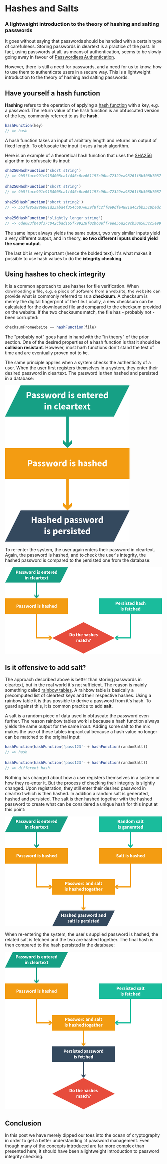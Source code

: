 # Hashes and Salts

### A lightweight introduction to the theory of hashing and salting passwords

It goes without saying that passwords should be handled with a certain type of carefulness. Storing passwords in cleartext is a practice of the past. In fact, using passwords at all, as means of authentication, seems to be slowly going away in favour of [Passwordless Authentication](https://auth0.com/blog/how-passwordless-authentication-works/).

However, there is still a need for passwords, and a need for us to know, how to use them to authenticate users in a secure way. This is a lightweight introduction to the theory of hashing and salting passwords.

## Have yourself a hash function

**Hashing** refers to the operation of applying a [hash function](https://en.wikipedia.org/wiki/Hash_function) with a key, e.g. a password. The return value of the hash function is an obfuscated version of the key, commonly referred to as the **hash**.

```js
hashFunction(key)
// => hash
```

A hash function takes an input of arbitrary length and returns an output of fixed length. To obfuscate the input it uses a hash algorithm.

Here is an example of a theoretical hash function that uses the [SHA256](https://en.wikipedia.org/wiki/SHA-2) algorithm to obfuscate its input:

```js
sha256HashFunction('short string')
// => 9b5fface991e9154008ca1f446c6ce661197c96ba72329ea98261f8b508b7087

sha256HashFunction('short string')
// => 9b5fface991e9154008ca1f446c6ce661197c96ba72329ea98261f8b508b7087

sha256HashFunction('short string2')
// => 553f885a886981d23aba4f354c6076639f8fc2ff0e9dfe4881a4c2bb35c0bedc

sha256HashFunction('slightly longer string')
// => 6de683fb40f37c042cbad165f799228f02bc0eff7eee56a2c9cb30a503cc5e99
```

The same input always yields the same output, two very similar inputs yield a very different output, and in theory, **no two different inputs should yield the same output**.

The last bit is very important (hence the bolded text). It's what makes it possible to use hash values to do the **integrity checking**.

## Using hashes to check integrity

It is a common approach to use hashes for file verification. When downloading a file, e.g. a piece of software from a website, the website can provide what is commonly referred to as a **checksum**. A checksum is merely the digital fingerprint of the file. Locally, a new checksum can be calculated for the downloaded file and compared to the checksum provided on the website. If the two checksums match, the file has - probably not - been corrupted:

```js
checksumFromWebsite == hashFunction(file)
```

The "probably not" goes hand in hand with the "in theory" of the prior section. One of the desired properties of a hash function is that it should be **collision resistant**. However, most hash functions don't stand the test of time and are eventually proven not to be.

The same principle applies when a system checks the authenticity of a user. When the user first registers themselves in a system, they enter their desired password in cleartext. The password is then hashed and persisted in a database:

![Creating password hash](../images/hashes-and-salts-c.svg)

To re-enter the system, the user again enters their password in cleartext. Again, the password is hashed, and to check the user's integrity, the hashed password is compared to the persisted one from the database:

![Checking user integrity](../images/hashes-and-salts-d.svg)

## Is it offensive to add salt?

The approach described above is better than storing passwords in cleartext, but in the real world it's not sufficient. The reason is mainly something called [rainbow tables](http://kestas.kuliukas.com/RainbowTables/). A rainbow table is basically a precomputed list of cleartext keys and their respective hashes. Using a rainbow table it is thus possible to derive a password from it's hash. To guard against this, it is common practice to add **salt**.

A salt is a random piece of data used to obfuscate the password even further. The reason rainbow tables work is because a hash function always yields the same output for the same input. Adding some salt to the mix makes the use of these tables impractical because a hash value no longer can be matched to the original input:

```js
hashFunction(hashFunction('pass123') + hashFunction(randomSalt))
// => hash

hashFunction(hashFunction('pass123') + hashFunction(randomSalt))
// => different hash
```

Nothing has changed about how a user registers themselves in a system or how they re-enter it. But the process of checking their integrity is slightly changed. Upon registration, they still enter their desired password in cleartext which is then hashed. In addition a random salt is generated, hashed and persisted. The salt is then hashed together with the hashed password to create what can be considered a unique hash for this input at this point:

![Creating password hash with salt](../images/hashes-and-salts-a.svg)

When re-entering the system, the user's supplied password is hashed, the related salt is fetched and the two are hashed together. The final hash is then compared to the hash persisted in the database:

![Checking user integrity using salted hash](../images/hashes-and-salts-b.svg)

## Conclusion

In this post we have merely dipped our toes into the ocean of cryptography in order to get a better understanding of password management. Even though many of the concepts introduced are far more complex than presented here, it should have been a lightweight introduction to password integrity checking.
